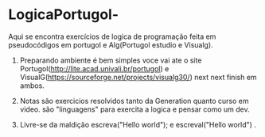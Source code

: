 # LogicaPortugol-
Aqui se encontra exercícios de logica de programação feita em pseudocódigos em portugol e Alg(Portugol estudio e Visualg).


1. Preparando ambiente é bem simples voce vai ate o site Portugol(http://lite.acad.univali.br/portugol) 
 e VisualG(https://sourceforge.net/projects/visualg30/) next next finish em ambos.
 
2. Notas são exercicios resolvidos tanto da Generation quanto curso em video.
   são "linguagens" para exercita a logica e pensar como um dev.
   
3. Livre-se da maldição escreva("Hello world"); e escreval("Hello world")  .
